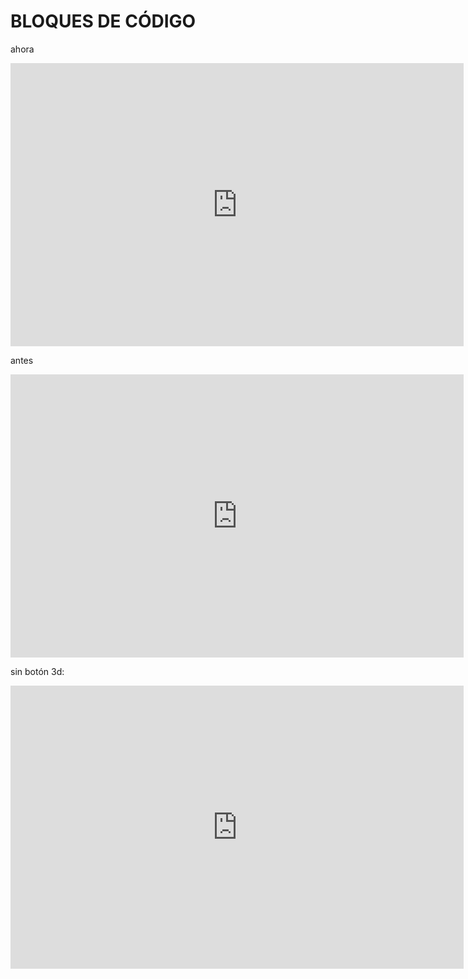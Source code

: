 # BLOQUES DE CÓDIGO

ahora

<iframe width="725" height="453" src="https://www.tinkercad.com/embed/hEwXuatYH6F?editbtn=1" frameborder="0" marginwidth="0" marginheight="0" scrolling="no"></iframe>

antes

<iframe width="725" height="453" src="https://www.tinkercad.com/embed/hEwXuatYH6F?editbtn=1" frameborder="0" marginwidth="0" marginheight="0" scrolling="no"></iframe>

sin botón 3d:

<iframe width="725" height="453" src="https://www.tinkercad.com/embed/hEwXuatYH6F" frameborder="0" marginwidth="0" marginheight="0" scrolling="no"></iframe>
